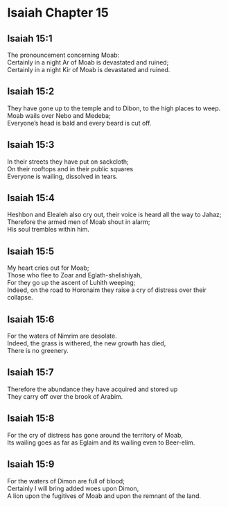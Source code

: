 # Isaiah Chapter 15

## Isaiah 15:1  
The pronouncement concerning Moab:  
Certainly in a night Ar of Moab is devastated and ruined;  
Certainly in a night Kir of Moab is devastated and ruined.

## Isaiah 15:2  
They have gone up to the temple and to Dibon, to the high places to weep.  
Moab wails over Nebo and Medeba;  
Everyone’s head is bald and every beard is cut off.

## Isaiah 15:3  
In their streets they have put on sackcloth;  
On their rooftops and in their public squares  
Everyone is wailing, dissolved in tears.

## Isaiah 15:4  
Heshbon and Elealeh also cry out, their voice is heard all the way to Jahaz;  
Therefore the armed men of Moab shout in alarm;  
His soul trembles within him.

## Isaiah 15:5  
My heart cries out for Moab;  
Those who flee to Zoar and Eglath-shelishiyah,  
For they go up the ascent of Luhith weeping;  
Indeed, on the road to Horonaim they raise a cry of distress over their collapse.

## Isaiah 15:6  
For the waters of Nimrim are desolate.  
Indeed, the grass is withered, the new growth has died,  
There is no greenery.

## Isaiah 15:7  
Therefore the abundance they have acquired and stored up  
They carry off over the brook of Arabim.

## Isaiah 15:8  
For the cry of distress has gone around the territory of Moab,  
Its wailing goes as far as Eglaim and its wailing even to Beer-elim.

## Isaiah 15:9  
For the waters of Dimon are full of blood;  
Certainly I will bring added woes upon Dimon,  
A lion upon the fugitives of Moab and upon the remnant of the land.
